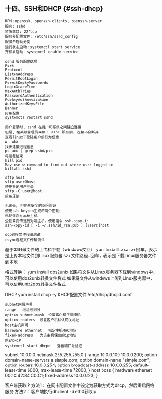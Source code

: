 ## 十四、SSH和DHCP {#ssh-dhcp}

```
RPM：openssh, openssh-clients, openssh-server
服务: sshd
监听端口: 22/tcp
服务器配置文件: /etc/ssh/sshd_config
服务的启动分类
运行状态启动：systemctl start service
开机自启动：systemctl enable service

sshd 服务配置选项
Port
Protocol
ListenAddress
PermitRootLogin
PermitEmptyPasswords
LoginGraceTime
MaxAuthTries
PasswordAuthentication
PubkeyAuthentication
AuthorizedKeysFile
Banner
应用配置
systemctl restart sshd

用户登录时, sshd 在用户和系统之间建立连接
但是, 在系统管理员未停止 sshd 服务前, 连接不会断开
查看linux下登陆用户的行为信息
w  who
找出连接进程信息
ps aux | grep sshd/pts
将进程结束
kill pid
May use w command to find out where user logged in
killall sshd

sftp host
sftp user@host
使用特定用户登录
sftp -C user@host
启用压缩

无密码, 但仍然安全的身份验证
使用ssh-keygen生成的两个密钥:
私钥保存在本地主机
公钥需要传递到对端主机，使用指令 ssh-copy-id
ssh-copy-id [ -i ~/.ssh/id_rsa.pub ] [user@]host

scp远程文件传输测试
rsync远程文件传输测试

```

基于SSH做文件的上传和下载（windows交互） yum install lrzsz rz+回车，表示是上传本地文件到Linux服务器 sz+文件路径+回车，表示是下载Linux服务器文件到本地

格式转换： yum install dos2unix 如果将文件从Linux服务器下载到windows中，可以使用dos2unix转换文件格式 如果将文件从windows上传到Linux服务器中，可以使用unix2dos转换文件格式

DHCP yum install dhcp -y DHCP配置文件 /etc/dhcp/dhcpd.conf

```
subnet网段声明
range   地址池划分
option subnet-mask  设置客户机子网掩码
option routers  设置客户机默认网关地址
host主机声明
hareware ethernet   指定主机MAC地址
fixed-address   为该主机保留的ip地址
启动DHCP
systemctl start dhcpd   查看端口号验证

```

subnet 10.0.0.0 netmask 255.255.255.0 { range 10.0.0.100 10.0.0.200; option domain-name-servers a.simple.com; option domain-name &quot;simple.com&quot;; option routers 10.0.0.254; option broadcast-address 10.0.0.255; default-lease-time 6000; max-lease-time 72000; } host boss { hardware ethernet 00:1C:42:84:C0:C1; fixed-address 10.0.0.123; }

客户端获取IP 方法1： 在网卡配置文件中设定为获取方式为dhcp，然后重启网络服务 方法2： 客户端执行dhclient -d eth0获取ip
